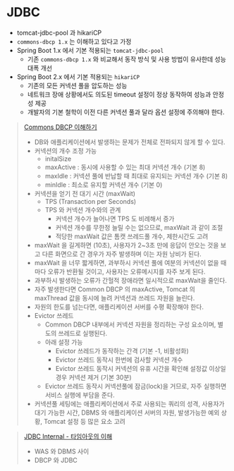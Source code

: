 # JDBC

- tomcat-jdbc-pool 과 hikariCP
- `commons-dbcp 1.x` 는 이해하고 있다고 가정
- Spring Boot 1.x 에서 기본 적용되는 `tomcat-jdbc-pool`
  - 기존 `commons-dbcp 1.x` 와 비교해서 동작 방식 및 사용 방법이 유사한데 성능 대폭 개선
- Spring Boot 2.x 에서 기본 적용되는 `hikariCP`
  - 기존의 모든 커넥션 풀을 압도하는 성능
  - 네트워크 장애 상황에서도 의도된 timeout 설정이 정상 동작하여 성능과 안정성 제공
  - 개발자의 기본 철학이 이전 다른 커넥션 풀과 달라 옵션 설정에 주의해야 한다.



> [Commons DBCP 이해하기](https://d2.naver.com/helloworld/5102792)
>
> - DB와 애플리케이션에서 발생하는 문제가 전체로 전파되지 않게 할 수 있다.
> - 커넥션의 개수 조정 가능
>   - initalSize
>   - maxActive : 동시에 사용할 수 있는 최대 커넥션 개수 (기본 8)
>   - maxIdle : 커넥션 풀에 반납할 때 최대로 유지되는 커넥션 개수 (기본 8)
>   - minIdle : 최소로 유지할 커넥션 개수 (기본 0)
> - 커넥션을 얻기 전 대기 시간 (maxWait)
>   - TPS (Transaction per Seconds)
>   - TPS 와 커넥션 개수와의 관계
>     - 커넥션 개수가 늘어나면 TPS 도 비례해서 증가
>     - 커넥션 개수를 무한정 늘릴 수는 없으므로, maxWait 과 같이 조절
>     - 적당한 maxWait 값은 톰캣 쓰레드풀 개수, 제한시간도 고려
> - maxWait 을 길게하면 (10초), 사용자가 2~3초 만에 응답이 안오는 것을 보고 다른 화면으로 간 경우가 자주 발생하며 이는 자원 낭비가 된다.
> - maxWait 을 너무 짧게하면, 과부하시 커넥션 풀에 여분의 커넥션이 없을 때마다 오류가 반환될 것이고, 사용자는 오류메시지를 자주 보게 된다.
> - 과부하시 발생하는 오류가 간헐적 장애라면 일시적으로 maxWait을 줄인다.
> - 자주 발생한다면 Common DBCP 의 maxActive, Tomcat 의 maxThread 값을 동시에 늘려 커넥션과 쓰레드 자원을 늘린다.
> - 자원의 한도를 넘는다면, 애플리케이션 서버를 수평 확장해야 한다.
> - Evictor 쓰레드
>   - Common DBCP 내부에서 커넥션 자원을 정리하는 구성 요소이며, 별도의 쓰레드로 실행된다.
>   - 아래 설정 가능
>     - Evictor 쓰레드가 동작하는 간격 (기본 -1, 비활성화)
>     - Evictor 쓰레드 동작시 한번에 검사할 커넥션 개수
>     - Evictor 쓰레드 동작시 커넥션의 유휴 시간을 확인해 설정값 이상일 경우 커넥션 제거 (기본 30분)
>   - Evictor 쓰레드 동작시 커넥션풀에 잠금(lock)을 거므로, 자주 실행하면 서비스 실행에 부담을 준다.
> - 커넥션풀 세팅에는 애플리케이션에서 주로 사용되는 쿼리의 성격, 사용자가 대기 가능한 시간, DBMS 와 애플리케이션 서버의 자원, 발생가능한 예외 상황, Tomcat 설정 등 많은 요소 고려

> [JDBC Internal - 타임아웃의 이해](https://d2.naver.com/helloworld/1321)
>
> - WAS 와 DBMS 사이
> - DBCP 와 JDBC

